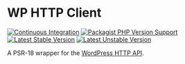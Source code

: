 # WP HTTP Client
[![Continuous Integration](https://img.shields.io/github/actions/workflow/status/wp-oop/http-client/continuous-integration.yml?logo=github&logoColor=FFFFFF)](https://github.com/wp-oop/http-client/actions/workflows/continuous-integration.yml)
[![Packagist PHP Version Support](https://img.shields.io/packagist/php-v/wp-oop/http-client)][packagist]
[![Latest Stable Version](https://poser.pugx.org/wp-oop/http-client/v)][packagist]
[![Latest Unstable Version](https://poser.pugx.org/wp-oop/http-client/v/unstable)][packagist]

A PSR-18 wrapper for the [WordPress HTTP API][wp-http-api].

[packagist]: https://packagist.org/packages/wp-oop/http-client
[wp-http-api]: https://developer.wordpress.org/plugins/http-api/
